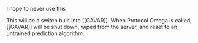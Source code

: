 I hope to never use this

This will be a switch built into [[GAVAR]]. When Protocol Omega is called, [[GAVAR]] will be shut down, wiped from the server, and reset to an untrained prediction algorithm.